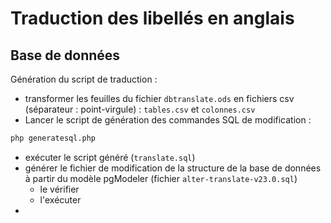 # Traduction des libellés en anglais

## Base de données

Génération du script de traduction :

- transformer les feuilles du fichier `dbtranslate.ods` en fichiers csv (séparateur : point-virgule) : `tables.csv` et `colonnes.csv`
- Lancer le script de génération des commandes SQL de modification :

```bash
php generatesql.php
```

- exécuter le script généré (`translate.sql`)
- générer le fichier de modification de la structure de la base de données à partir du modèle pgModeler (fichier `alter-translate-v23.0.sql`)
  - le vérifier
  - l'exécuter
-
